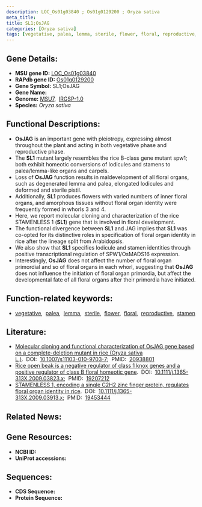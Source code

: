 ```yaml
---
description: LOC_Os01g03840 ; Os01g0129200 ; Oryza sativa
meta_title:
title: SL1;OsJAG
categories: [Oryza sativa]
tags: [vegetative, palea, lemma, sterile, flower, floral, reproductive, stamen]
---
```


## Gene Details:
- **MSU gene ID:** [LOC_Os01g03840](http://rice.uga.edu/cgi-bin/ORF_infopage.cgi?orf=LOC_Os01g03840)  
- **RAPdb gene ID:** [Os01g0129200](https://rapdb.dna.affrc.go.jp/locus/?name=Os01g0129200)  
- **Gene Symbol:** SL1;OsJAG
- **Gene Name:**
- **Genome:**  [MSU7](http://rice.uga.edu/),&nbsp;&nbsp;[IRGSP-1.0](https://rapdb.dna.affrc.go.jp/download/irgsp1.html)
- **Species:** *Oryza sativa*

## Functional Descriptions:
   - **OsJAG** is an important gene with pleiotropy, expressing almost throughout the plant and acting in both vegetative phase and reproductive phase.
   - The **SL1** mutant largely resembles the rice B-class gene mutant spw1; both exhibit homeotic conversions of lodicules and stamens to palea/lemma-like organs and carpels.
   - Loss of **OsJAG** function results in maldevelopment of all floral organs, such as degenerated lemma and palea, elongated lodicules and deformed and sterile pistil.
   - Additionally, **SL1** produces flowers with varied numbers of inner floral organs, and amorphous tissues without floral organ identity were frequently formed in whorls 3 and 4.
   - Here, we report molecular cloning and characterization of the rice STAMENLESS 1 (**SL1**) gene that is involved in floral development.
   - The functional divergence between **SL1** and JAG implies that **SL1** was co-opted for its distinctive roles in specification of floral organ identity in rice after the lineage split from Arabidopsis.
   - We also show that **SL1** specifies lodicule and stamen identities through positive transcriptional regulation of SPW1/OsMADS16 expression.
   - Interestingly, **OsJAG** does not affect the number of floral organ primordial and so of floral organs in each whorl, suggesting that **OsJAG** does not influence the initiation of floral organ primordia, but affect the developmental fate of all floral organs after their primordia have initiated.

## Function-related keywords:
   - [vegetative](/tags/vegetative/),&nbsp;&nbsp;[palea](/tags/palea/),&nbsp;&nbsp;[lemma](/tags/lemma/),&nbsp;&nbsp;[sterile](/tags/sterile/),&nbsp;&nbsp;[flower](/tags/flower/),&nbsp;&nbsp;[floral](/tags/floral/),&nbsp;&nbsp;[reproductive](/tags/reproductive/),&nbsp;&nbsp;[stamen](/tags/stamen/)

## Literature:
   - [Molecular cloning and functional characterization of OsJAG gene based on a complete-deletion mutant in rice (Oryza sativa L.)](https://www.doi.org/10.1007/s11103-010-9703-7).&nbsp;&nbsp;DOI:&nbsp;&nbsp;[10.1007/s11103-010-9703-7](https://www.doi.org/10.1007/s11103-010-9703-7);&nbsp;&nbsp;PMID:&nbsp;&nbsp;[20938801](https://pubmed.ncbi.nlm.nih.gov/20938801/)
   - [Rice open beak is a negative regulator of class 1 knox genes and a positive regulator of class B floral homeotic gene](https://www.doi.org/10.1111/j.1365-313X.2009.03823.x).&nbsp;&nbsp;DOI:&nbsp;&nbsp;[10.1111/j.1365-313X.2009.03823.x](https://www.doi.org/10.1111/j.1365-313X.2009.03823.x);&nbsp;&nbsp;PMID:&nbsp;&nbsp;[19207212](https://pubmed.ncbi.nlm.nih.gov/19207212/)
   - [STAMENLESS 1, encoding a single C2H2 zinc finger protein, regulates floral organ identity in rice](https://www.doi.org/10.1111/j.1365-313X.2009.03913.x).&nbsp;&nbsp;DOI:&nbsp;&nbsp;[10.1111/j.1365-313X.2009.03913.x](https://www.doi.org/10.1111/j.1365-313X.2009.03913.x);&nbsp;&nbsp;PMID:&nbsp;&nbsp;[19453444](https://pubmed.ncbi.nlm.nih.gov/19453444/)

## Related News:

## Gene Resources:
- **NCBI ID:**  []()
- **UniProt accessions:** [](https://www.uniprot.org/uniprotkb//entry)

## Sequences:
- **CDS Sequence:**
- **Protein Sequence:**
